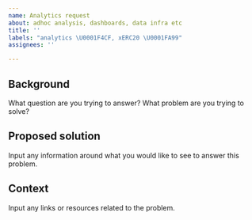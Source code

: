 ```yaml
---
name: Analytics request
about: adhoc analysis, dashboards, data infra etc
title: ''
labels: "analytics \U0001F4CF, xERC20 \U0001FA99"
assignees: ''

---
```


## Background
What question are you trying to answer? 
What problem are you trying to solve?

## Proposed solution
Input any information around what you would like to see to answer this problem.  

## Context
Input any links or resources related to the problem.
